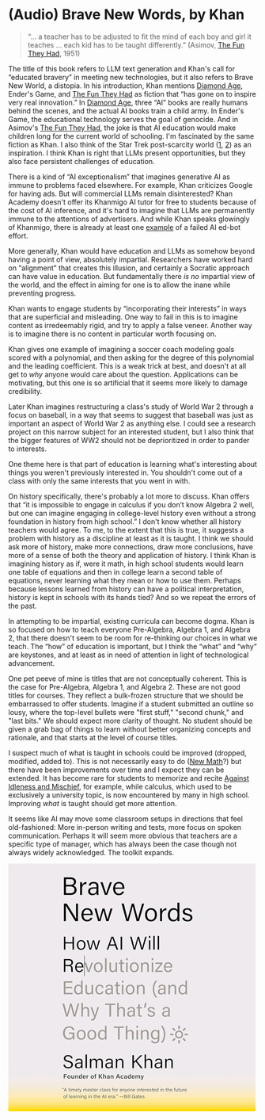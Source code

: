 # (Audio) Brave New Words, by Khan

> “... a teacher has to be adjusted to fit the mind of each boy and
> girl it teaches ... each kid has to be taught differently.” (Asimov,
> [The Fun They Had][], 1951)

[The Fun They Had]: https://www.bartlettschools.org/pdf/TheFunTheyHad.pdf


The title of this book refers to LLM text generation and Khan's call
for “educated bravery” in meeting new technologies, but it also refers
to Brave New World, a distopia. In his introduction, Khan mentions
[Diamond Age][], Ender's Game, and [The Fun They Had][] as fiction
that “has gone on to inspire very real innovation.” In
[Diamond Age][], three “AI” books are really humans behind the scenes,
and the actual AI books train a child army. In Ender's Game, the
educational technology serves the goal of genocide. And in Asimov's
[The Fun They Had][], the joke is that AI education would make
children long for the current world of schooling. I'm fascinated by
the same fiction as Khan. I also think of the Star Trek post-scarcity
world ([1][], [2][]) as an inspiration. I think Khan is right that
LLMs present opportunities, but they also face persistent challenges
of education.

[Diamond Age]: https://planspace.org/20210422-the_diamond_age_by_stephenson/ "The Diamond Age, by Stephenson"
[1]: /20201109-economics_of_star_trek_by_webb/ "The Economics of Star Trek, by Webb"
[2]: /20210401-trekonomics_by_saadia/ "Trekonomics, by Saadia"


There is a kind of “AI exceptionalism” that imagines generative AI as
immune to problems faced elsewhere. For example, Khan criticizes
Google for having ads. But will commercial LLMs remain disinterested?
Khan Academy doesn't offer its Khanmigo AI tutor for free to students
because of the cost of AI inference, and it's hard to imagine that
LLMs are permanently immune to the attentions of advertisers. And
while Khan speaks glowingly of Khanmigo, there is already at least one
[example][] of a failed AI ed-bot effort.

[example]: https://www.nytimes.com/2024/07/01/us/ai-chatbot-los-angeles-schools.html "A.I. ‘Friend’ for Public School Students Falls Flat"


More generally, Khan would have education and LLMs as somehow beyond
having a point of view, absolutely impartial. Researchers have worked
hard on “alignment” that creates this illusion, and certainly a
Socratic approach can have value in education. But fundamentally there
_is no_ impartial view of the world, and the effect in aiming for one
is to allow the inane while preventing progress.


Khan wants to engage students by “incorporating their interests” in
ways that are superficial and misleading. One way to fail in this is
to imagine content as irredeemably rigid, and try to apply a false
veneer. Another way is to imagine there is no content in particular
worth focusing on.

Khan gives one example of imagining a soccer coach modeling goals
scored with a polynomial, and then asking for the degree of this
polynomial and the leading coefficient. This is a weak trick at best,
and doesn't at all get to _why_ anyone would care about the question.
Applications can be motivating, but this one is so artificial that it
seems more likely to damage credibility.

Later Khan imagines restructuring a class's study of World War 2
through a focus on baseball, in a way that seems to suggest that
baseball was just as important an aspect of World War 2 as anything
else. I could see a research project on this narrow subject for an
interested student, but I also think that the bigger features of WW2
should not be deprioritized in order to pander to interests.

One theme here is that part of education is learning what's
interesting about things you weren't previously interested in. You
shouldn't come out of a class with only the same interests that you
went in with.

On history specifically, there's probably a lot more to discuss. Khan
offers that “it is impossible to engage in calculus if you don’t know
Algebra 2 well, but one can imagine engaging in college-level history
even without a strong foundation in history from high school.” I don't
know whether all history teachers would agree. To me, to the extent
that this is true, it suggests a problem with history as a discipline
at least as it is taught. I think we should ask more of history, make
more connections, draw more conclusions, have more of a sense of both
the theory and application of history. I think Khan is imagining
history as if, were it math, in high school students would learn one
table of equations and then in college learn a second table of
equations, never learning what they mean or how to use them. Perhaps
because lessons learned from history can have a political
interpretation, history is kept in schools with its hands tied? And so
we repeat the errors of the past.


In attempting to be impartial, existing curricula can become dogma.
Khan is so focused on how to teach everyone Pre-Algebra, Algebra 1,
and Algebra 2, that there doesn't seem to be room for re-thinking our
choices in what we teach. The “how” of education is important, but I
think the “what” and “why” are keystones, and at least as in need of
attention in light of technological advancement.

One pet peeve of mine is titles that are not conceptually coherent.
This is the case for Pre-Algebra, Algebra 1, and Algebra 2. These are
not good titles for courses. They reflect a bulk-frozen structure that
we should be embarrassed to offer students. Imagine if a student
submitted an outline so lousy, where the top-level bullets were "first
stuff," "second chunk," and "last bits." We should expect more clarity
of thought. No student should be given a grab bag of things to learn
without better organizing concepts and rationale, and that starts at
the level of course titles.


I suspect much of what is taught in schools could be improved
(dropped, modified, added to). This is not necessarily easy to do
([New Math][]?) but there have been improvements over time and I
expect they can be extended. It has become rare for students to
memorize and recite [Against Idleness and Mischief][], for example,
while calculus, which used to be exclusively a university topic, is
now encountered by many in high school. Improving _what_ is taught
should get more attention.

[New Math]: https://en.wikipedia.org/wiki/New_Math "Wikipedia: New Math"
[Against Idleness and Mischief]: https://allpoetry.com/Against-Idleness-and-Mischief


It seems like AI may move some classroom setups in directions that
feel old-fashioned: More in-person writing and tests, more focus on
spoken communication. Perhaps it will seem more obvious that teachers
are a specific type of manager, which has always been the case though
not always widely acknowledged. The toolkit expands.


![cover](cover.jpg)
